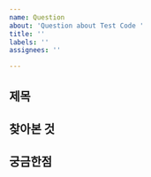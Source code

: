 ```yaml
---
name: Question
about: 'Question about Test Code '
title: ''
labels: ''
assignees: ''

---
```


## 제목

## 찾아본 것 

## 궁금한점
